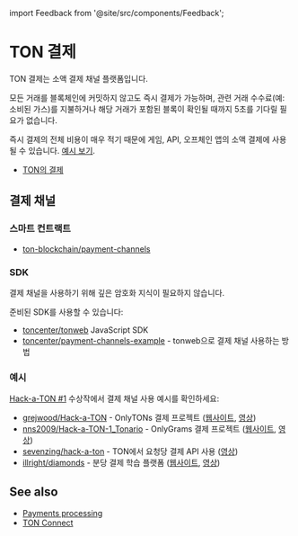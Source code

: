 import Feedback from '@site/src/components/Feedback';

# TON 결제

TON 결제는 소액 결제 채널 플랫폼입니다.

모든 거래를 블록체인에 커밋하지 않고도 즉시 결제가 가능하며, 관련 거래 수수료(예: 소비된 가스)를 지불하거나 해당 거래가 포함된 블록이 확인될 때까지 5초를 기다릴 필요가 없습니다.

즉시 결제의 전체 비용이 매우 적기 때문에 게임, API, 오프체인 앱의 소액 결제에 사용될 수 있습니다. [예시 보기](/v3/documentation/dapps/defi/ton-payments#examples).

- [TON의 결제](https://blog.ton.org/ton-payments)

## 결제 채널

### 스마트 컨트랙트

- [ton-blockchain/payment-channels](https://github.com/ton-blockchain/payment-channels)

### SDK

결제 채널을 사용하기 위해 깊은 암호화 지식이 필요하지 않습니다.

준비된 SDK를 사용할 수 있습니다:

- [toncenter/tonweb](https://github.com/toncenter/tonweb) JavaScript SDK
- [toncenter/payment-channels-example](https://github.com/toncenter/payment-channels-example) - tonweb으로 결제 채널 사용하는 방법

### 예시

[Hack-a-TON #1](https://ton.org/hack-a-ton-1) 수상작에서 결제 채널 사용 예시를 확인하세요:

- [grejwood/Hack-a-TON](https://github.com/Grejwood/Hack-a-TON) - OnlyTONs 결제 프로젝트 ([웹사이트](https://main.d3puvu1kvbh8ti.amplifyapp.com/), [영상](https://www.youtube.com/watch?v=38JpX1vRNTk))
- [nns2009/Hack-a-TON-1_Tonario](https://github.com/nns2009/Hack-a-TON-1_Tonario) - OnlyGrams 결제 프로젝트 ([웹사이트](https://onlygrams.io/), [영상](https://www.youtube.com/watch?v=gm5-FPWn1XM))
- [sevenzing/hack-a-ton](https://github.com/sevenzing/hack-a-ton) - TON에서 요청당 결제 API 사용 ([영상](https://www.youtube.com/watch?v=7lAnbyJdpOA&feature=youtu.be))
- [illright/diamonds](https://github.com/illright/diamonds) - 분당 결제 학습 플랫폼 ([웹사이트](https://diamonds-ton.vercel.app/), [영상](https://www.youtube.com/watch?v=g9wmdOjAv1s))

## See also

- [Payments processing](/v3/guidelines/dapps/asset-processing/payments-processing)
- [TON Connect](/v3/guidelines/ton-connect/overview)

<Feedback />

